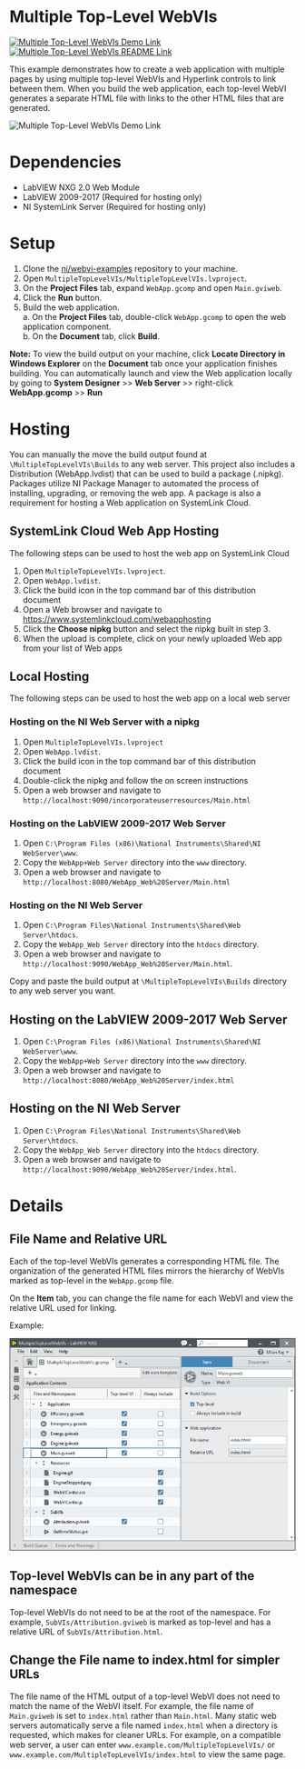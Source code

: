 <!-- The following should be equivalent to the section in webvi-examples/Readme.md -->
# Multiple Top-Level WebVIs
[![Multiple Top-Level WebVIs Demo Link](https://img.shields.io/badge/Details-Demo_Link-green.svg)](https://ni.github.io/webvi-examples/MultipleTopLevelWebVIs/Builds/MultipleTopLevelWebVIs_Web%20Server/)
[![Multiple Top-Level WebVIs README Link](https://img.shields.io/badge/Details-README_Link-orange.svg)](https://github.com/ni/webvi-examples/tree/master/MultipleTopLevelWebVIs)

This example demonstrates how to create a web application with multiple pages by using multiple top-level WebVIs and Hyperlink controls to link between them. When you build the web application, each top-level WebVI generates a separate HTML file with links to the other HTML files that are generated.

![Multiple Top-Level WebVIs Demo Link](https://ni.github.io/webvi-examples/MultipleTopLevelWebVIs/Screenshot.gif)

# Dependencies
- LabVIEW NXG 2.0 Web Module
- LabVIEW 2009-2017 (Required for hosting only)
- NI SystemLink Server (Required for hosting only)


# Setup
1. Clone the [ni/webvi-examples](https://github.com/ni/webvi-examples) repository to your machine.
2. Open `MultipleTopLevelVIs/MultipleTopLevelVIs.lvproject`.
3. On the **Project Files** tab, expand `WebApp.gcomp` and open `Main.gviweb`.
4. Click the **Run** button.
5. Build the web application.  
  a. On the **Project Files** tab, double-click `WebApp.gcomp` to open the web application component.  
  b. On the **Document** tab, click **Build**.  

**Note:** To view the build output on your machine, click **Locate Directory in Windows Explorer** on the **Document** tab once your application finishes building. You can automatically launch and view the Web application locally by going to **System Designer** >> **Web Server** >> right-click **WebApp.gcomp** >> **Run**

# Hosting
You can manually the move the build output found at `\MultipleTopLevelVIs\Builds` to any web server. This project also includes a Distribution (WebApp.lvdist) that can be used to build a package (.nipkg). Packages utilize NI Package Manager to automated the process of installing, upgrading, or removing the web app. A package is also a requirement for hosting a Web application on SystemLink Cloud.

## SystemLink Cloud Web App Hosting
The following steps can be used to host the web app on SystemLink Cloud
1. Open `MultipleTopLevelVIs.lvproject`.
2. Open `WebApp.lvdist`.
3. Click the build icon in the top command bar of this distribution document
4. Open a Web browser and navigate to https://www.systemlinkcloud.com/webapphosting
5. Click the **Choose nipkg** button and select the nipkg built in step 3.
6. When the upload is complete, click on your newly uploaded Web app from your list of Web apps

## Local Hosting
The following steps can be used to host the web app on a local web server
### Hosting on the NI Web Server with a nipkg
1. Open `MultipleTopLevelVIs.lvproject`
2. Open `WebApp.lvdist`.
3. Click the build icon in the top command bar of this distribution document
4. Double-click the nipkg and follow the on screen instructions
5. Open a web browser and navigate to `http://localhost:9090/incorporateuserresources/Main.html`

### Hosting on the LabVIEW 2009-2017 Web Server
1. Open `C:\Program Files (x86)\National Instruments\Shared\NI WebServer\www`.
2. Copy the `WebApp+Web Server` directory into the `www` directory.
3. Open a web browser and navigate to `http://localhost:8080/WebApp_Web%20Server/Main.html`

### Hosting on the NI Web Server
1. Open `C:\Program Files\National Instruments\Shared\Web Server\htdocs`.
2. Copy the `WebApp_Web Server` directory into the `htdocs` directory.
3. Open a web browser and navigate to `http://localhost:9090/WebApp_Web%20Server/Main.html`.
















Copy and paste the build output at `\MultipleTopLevelVIs\Builds` directory to any web server you want.

## Hosting on the LabVIEW 2009-2017 Web Server
1. Open `C:\Program Files (x86)\National Instruments\Shared\NI WebServer\www`.
2. Copy the `WebApp+Web Server` directory into the `www` directory.
3. Open a web browser and navigate to `http://localhost:8080/WebApp_Web%20Server/index.html`


## Hosting on the NI Web Server
1. Open `C:\Program Files\National Instruments\Shared\Web Server\htdocs`.
2. Copy the `WebApp_Web Server` directory into the `htdocs` directory.
3. Open a web browser and navigate to `http://localhost:9090/WebApp_Web%20Server/index.html`.  


# Details

## File Name and Relative URL
Each of the top-level WebVIs generates a corresponding HTML file. The organization of the generated HTML files mirrors the hierarchy of WebVIs marked as top-level in the `WebApp.gcomp` file.

On the **Item** tab, you can change the file name for each WebVI and view the relative URL used for linking.  

Example:  

![Main.gviweb Item tab in .gcomp file showing File name and Relative URL fields](ComponentRightRail.png)

## Top-level WebVIs can be in any part of the namespace
Top-level WebVIs do not need to be at the root of the namespace. For example, `SubVIs/Attribution.gviweb` is marked as top-level and has a relative URL of `SubVIs/Attribution.html`.

## Change the File name to index.html for simpler URLs
The file name of the HTML output of a top-level WebVI does not need to match the name of the WebVI itself. For example, the file name of `Main.gviweb` is set to `index.html` rather than `Main.html`. Many static web servers automatically serve a file named `index.html` when a directory is requested, which makes for cleaner URLs. For example, on a compatible web server, a user can enter `www.example.com/MultipleTopLevelVIs/` or `www.example.com/MultipleTopLevelVIs/index.html` to view the same page.
